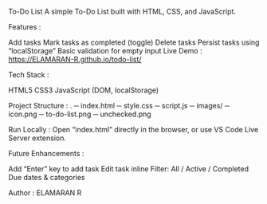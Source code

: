 To-Do List
A simple To-Do List built with HTML, CSS, and JavaScript.

Features :

Add tasks
Mark tasks as completed (toggle)
Delete tasks
Persist tasks using “localStorage”
Basic validation for empty input
Live Demo : https://ELAMARAN-R.github.io/todo-list/

Tech Stack :

HTML5
CSS3
JavaScript (DOM, localStorage)

Project Structure : 
. ─ index.html 
─ style.css
─ script.js 
─ images/ 
─ icon.png 
─ to-do-list.png 
─ unchecked.png 

Run Locally : Open “index.html” directly in the browser, or use VS Code Live Server extension.

Future Enhancements :

Add “Enter” key to add task
Edit task inline
Filter: All / Active / Completed
Due dates & categories

Author : ELAMARAN R
